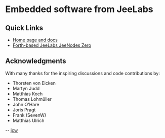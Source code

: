 Embedded software from JeeLabs
==============================

Quick Links
-----------

* [Home page and docs](http://embello.jeelabs.org/)
* [Forth-based JeeLabs JeeNodes Zero](./explore/1608-forth)

Acknowledgments
---------------

With many thanks for the inspiring discussions and code contributions by:

* Thorsten von Eicken
* Martyn Judd
* Matthias Koch
* Thomas Lohmüller
* John O'Hare
* Joris Pragt
* Frank (SevenW)
* Matthias Ulrich

-- [jcw](http://jeelabs.org/about/)
